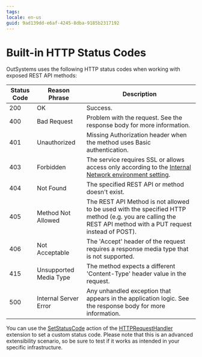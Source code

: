 ```yaml
---
tags: 
locale: en-us
guid: 9ad139dd-e6af-4245-8dba-9185b2317192
---
```


# Built-in HTTP Status Codes

OutSystems uses the following HTTP status codes when working with exposed REST API methods:

Status Code | Reason Phrase | Description  
---|---|---  
200 | OK | Success.  
400 | Bad Request | Problem with the request. See the response body for more information.  
401 | Unauthorized | Missing Authorization header when the method uses Basic authentication.  
403 | Forbidden | The service requires SSL or allows access only according to the [Internal Network environment setting](<../../../../develop/security/restrict-access-to-an-internal-network.md>).  
404 | Not Found | The specified REST API or method doesn't exist.  
405 | Method Not Allowed | The REST API Method is not allowed to be used with the specified HTTP method (e.g. you are calling the REST API method with a PUT request instead of POST).  
406 | Not Acceptable | The 'Accept' header of the request requires a response media type that is not supported.  
415 | Unsupported Media Type | The method expects a different 'Content-Type' header value in the request.  
500 | Internal Server Error | Any unhandled exception that appears in the application logic. See the response body for more information.  
  
You can use the [SetStatusCode](<../../../apis/auto/httprequesthandler-api.final.md#SetStatusCode>) action of the [HTTPRequestHandler](<../../../apis/auto/httprequesthandler-api.final.md>) extension to set a custom status code. Please note that this is an advanced extensibility scenario, so be sure to test if it works as intended in your specific infrastructure.
